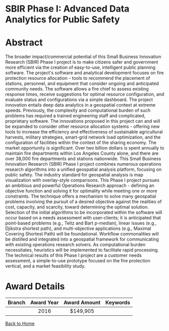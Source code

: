 
SBIR Phase I: Advanced Data Analytics for Public Safety
=======================================================

# Abstract


The broader impact/commercial potential of this Small Business Innovation Research (SBIR) Phase I project is to make citizens safer and government more efficient via the creation of easy-to-use, intelligent public planning software. The project's software and analytical development focuses on fire protection resource allocation - tools to recommend the placement of stations, personnel, and equipment that consider ongoing and anticipated community needs. The software allows a fire chief to assess existing response times, receive suggestions for optimal resource configuration, and evaluate status and configurations via a simple dashboard. The project innovation entails deep data analytics in a geospatial context at extreme speeds. Previously, the complexity and computational burden of such problems has required a trained engineering staff and complicated, proprietary software. The innovations proposed in this project can and will be expanded to consider other resource allocation systems - offering new tools to increase the efficiency and effectiveness of sustainable agricultural harvests, military strategies, smart-grid network load optimization, and the configuration of facilities within the context of the sharing economy. The market opportunity is significant. Over two billion dollars is spent annually to maintain fire departments within Los Angeles County alone, and there are over 38,000 fire departments and stations nationwide. This Small Business Innovation Research (SBIR) Phase I project combines numerous operations research algorithms into a unified geospatial analysis platform, focusing on public safety. The industry standard for geospatial analysis is map visualization with overlay-style comparisons. This Phase I project pursues an ambitious and powerful Operations Research approach - defining an objective function and solving it for optimality while meeting one or more constraints. The technique offers a mechanism to solve many geospatial problems involving the pursuit of a desired objective against the realities of cost, capacity, and scarcity, toward determining the optimal solution. Selection of the initial algorithms to be incorporated within the software will occur based on a needs assessment with user-clients; it is anticipated that point-based problems (e.g., Teitz and Bart p-median), linear issues (e.g., Djikstra shortest path), and multi-objective applications (e.g., Maximal Covering Shortest Path) will be foundational. Workflow commonalities will be distilled and integrated into a geospatial framework for communicating with existing operations research solvers. As computational burden necessitates, heuristics will be implemented to facilitate rapid processing. The technical results of this Phase I project are a customer needs assessment, a simple-to-use prototype focused on the fire protection vertical, and a market feasibility study.  

# Award Details

|Branch|Award Year|Award Amount|Keywords|
| :---: | :---: | :---: | :---: |
||2016|$149,905||
  
  


[Back to Home](https://github.com/chrischow/dod_sbir_awards#214)